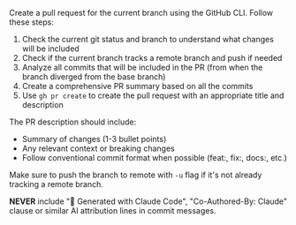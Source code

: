 Create a pull request for the current branch using the GitHub CLI. Follow these steps:

1. Check the current git status and branch to understand what changes will be included
2. Check if the current branch tracks a remote branch and push if needed
3. Analyze all commits that will be included in the PR (from when the branch diverged from the base branch)
4. Create a comprehensive PR summary based on all the commits
5. Use `gh pr create` to create the pull request with an appropriate title and description

The PR description should include:
- Summary of changes (1-3 bullet points)
- Any relevant context or breaking changes
- Follow conventional commit format when possible (feat:, fix:, docs:, etc.)

Make sure to push the branch to remote with `-u` flag if it's not already tracking a remote branch.

**NEVER** include "🤖 Generated with Claude Code", "Co-Authored-By: Claude" clause or similar AI attribution lines in commit messages.
